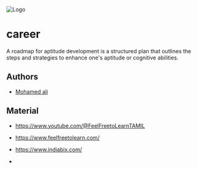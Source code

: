 
![Logo](https://dev-to-uploads.s3.amazonaws.com/uploads/articles/th5xamgrr6se0x5ro4g6.png)


# career

A roadmap for aptitude development is a structured plan that outlines the steps and strategies to enhance one's aptitude or cognitive abilities.



## Authors

- [Mohamed ali](https://github.com/moli-debugger)


## Material

- https://www.youtube.com/@FeelFreetoLearnTAMIL

- https://www.feelfreetolearn.com/

- https://www.indiabix.com/

- 
